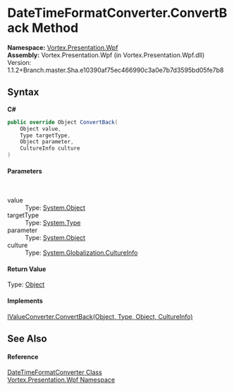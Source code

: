 # DateTimeFormatConverter.ConvertBack Method 
 

**Namespace:**&nbsp;<a href="N_Vortex_Presentation_Wpf.md">Vortex.Presentation.Wpf</a><br />**Assembly:**&nbsp;Vortex.Presentation.Wpf (in Vortex.Presentation.Wpf.dll) Version: 1.1.2+Branch.master.Sha.e10390af75ec466990c3a0e7b7d3595bd05fe7b8

## Syntax

**C#**<br />
``` C#
public override Object ConvertBack(
	Object value,
	Type targetType,
	Object parameter,
	CultureInfo culture
)
```


#### Parameters
&nbsp;<dl><dt>value</dt><dd>Type: <a href="http://msdn2.microsoft.com/en-us/library/e5kfa45b" target="_blank">System.Object</a><br /></dd><dt>targetType</dt><dd>Type: <a href="http://msdn2.microsoft.com/en-us/library/42892f65" target="_blank">System.Type</a><br /></dd><dt>parameter</dt><dd>Type: <a href="http://msdn2.microsoft.com/en-us/library/e5kfa45b" target="_blank">System.Object</a><br /></dd><dt>culture</dt><dd>Type: <a href="http://msdn2.microsoft.com/en-us/library/kx54z3k7" target="_blank">System.Globalization.CultureInfo</a><br /></dd></dl>

#### Return Value
Type: <a href="http://msdn2.microsoft.com/en-us/library/e5kfa45b" target="_blank">Object</a>

#### Implements
<a href="http://msdn2.microsoft.com/en-us/library/ms590768" target="_blank">IValueConverter.ConvertBack(Object, Type, Object, CultureInfo)</a><br />

## See Also


#### Reference
<a href="T_Vortex_Presentation_Wpf_DateTimeFormatConverter.md">DateTimeFormatConverter Class</a><br /><a href="N_Vortex_Presentation_Wpf.md">Vortex.Presentation.Wpf Namespace</a><br />